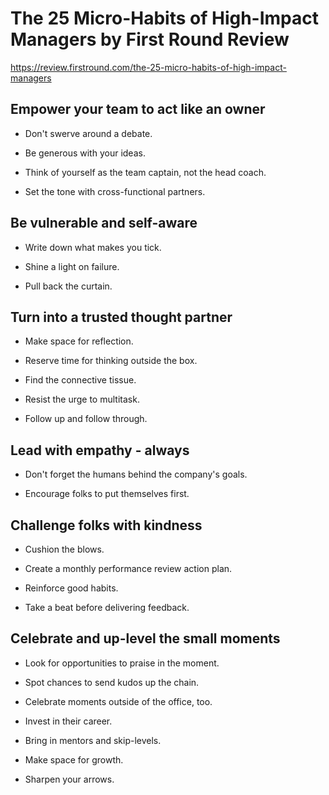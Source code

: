 # The 25 Micro-Habits of High-Impact Managers by First Round Review

https://review.firstround.com/the-25-micro-habits-of-high-impact-managers


## Empower your team to act like an owner

* Don't swerve around a debate.

* Be generous with your ideas.

* Think of yourself as the team captain, not the head coach.

* Set the tone with cross-functional partners.


## Be vulnerable and self-aware

* Write down what makes you tick.

* Shine a light on failure.

* Pull back the curtain.


## Turn into a trusted thought partner

* Make space for reflection.

* Reserve time for thinking outside the box.

* Find the connective tissue.

* Resist the urge to multitask.

* Follow up and follow through.


## Lead with empathy - always

* Don't forget the humans behind the company's goals.

* Encourage folks to put themselves first.


## Challenge folks with kindness

* Cushion the blows.

* Create a monthly performance review action plan.

* Reinforce good habits.

* Take a beat before delivering feedback.


## Celebrate and up-level the small moments

* Look for opportunities to praise in the moment.

* Spot chances to send kudos up the chain.

* Celebrate moments outside of the office, too.

* Invest in their career.

* Bring in mentors and skip-levels.

* Make space for growth.

* Sharpen your arrows.